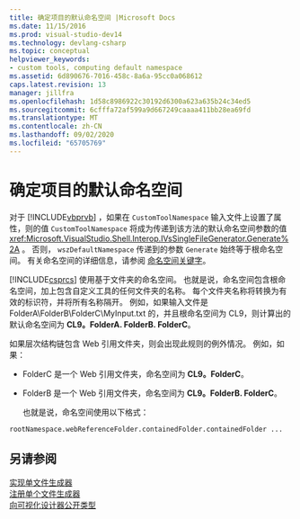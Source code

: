 ```yaml
---
title: 确定项目的默认命名空间 |Microsoft Docs
ms.date: 11/15/2016
ms.prod: visual-studio-dev14
ms.technology: devlang-csharp
ms.topic: conceptual
helpviewer_keywords:
- custom tools, computing default namespace
ms.assetid: 6d890676-7016-458c-8a6a-95cc0a068612
caps.latest.revision: 13
manager: jillfra
ms.openlocfilehash: 1d58c8986922c30192d6300a623a635b24c34ed5
ms.sourcegitcommit: 6cfffa72af599a9d667249caaaa411bb28ea69fd
ms.translationtype: MT
ms.contentlocale: zh-CN
ms.lasthandoff: 09/02/2020
ms.locfileid: "65705769"
---
```

# <a name="determining-the-default-namespace-of-a-project"></a>确定项目的默认命名空间
对于 [!INCLUDE[vbprvb](../includes/vbprvb-md.md)] ，如果在 `CustomToolNamespace` 输入文件上设置了属性，则的值 `CustomToolNamespace` 将成为传递到该方法的默认命名空间参数的值 <xref:Microsoft.VisualStudio.Shell.Interop.IVsSingleFileGenerator.Generate%2A> 。 否则， `wszDefaultNamespace` 传递到的参数 `Generate` 始终等于根命名空间。 有关命名空间的详细信息，请参阅 [命名空间关键字](https://msdn.microsoft.com/library/091a66eb-b10d-4f54-9102-5ac0d4bdb84b)。  
  
 [!INCLUDE[csprcs](../includes/csprcs-md.md)] 使用基于文件夹的命名空间。 也就是说，命名空间包含根命名空间，加上包含自定义工具的任何文件夹的名称。 每个文件夹名称将转换为有效的标识符，并将所有名称隔开。 例如，如果输入文件是 FolderA\FolderB\FolderC\MyInput.txt 的，并且根命名空间为 CL9，则计算出的默认命名空间为 **CL9。FolderA. FolderB. FolderC**。  
  
 如果层次结构链包含 Web 引用文件夹，则会出现此规则的例外情况。 例如，如果：  
  
- FolderC 是一个 Web 引用文件夹，命名空间为 **CL9。FolderC**。  
  
- FolderB 是一个 Web 引用文件夹，命名空间为 **CL9。FolderB. FolderC**。  
  
  也就是说，命名空间使用以下格式：  
  
```  
rootNamespace.webReferenceFolder.containedFolder.containedFolder ...  
```  
  
## <a name="see-also"></a>另请参阅  
 [实现单文件生成器](../extensibility/internals/implementing-single-file-generators.md)   
 [注册单个文件生成器](../extensibility/internals/registering-single-file-generators.md)   
 [向可视化设计器公开类型](../extensibility/internals/exposing-types-to-visual-designers.md)